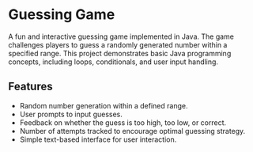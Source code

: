 
# Guessing Game

A fun and interactive guessing game implemented in Java. The game challenges players to guess a randomly generated number within a specified range. This project demonstrates basic Java programming concepts, including loops, conditionals, and user input handling.

## Features

- Random number generation within a defined range.
- User prompts to input guesses.
- Feedback on whether the guess is too high, too low, or correct.
- Number of attempts tracked to encourage optimal guessing strategy.
- Simple text-based interface for user interaction.
